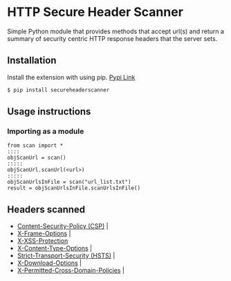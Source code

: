 # HTTP Secure Header Scanner
Simple Python module that provides methods that accept url(s) and return a summary of security centric HTTP response headers that the server sets.

## Installation
Install the extension with using pip. [Pypi Link](https://pypi.python.org/pypi/secureheaderscanner)

```bash
$ pip install secureheaderscanner
```

## Usage instructions

### Importing as a module
```
from scan import *
::::
objScanUrl = scan()
:::::
objScanUrl.scanUrl(<url>)
:::::
objScanUrlsInFile = scan("url_list.txt")
result = objScanUrlsInFile.scanUrlsInFile()
```

## Headers scanned
- [Content-Security-Policy (CSP)](http://www.w3.org/TR/CSP2/) | 
- [X-Frame-Options](https://tools.ietf.org/html/draft-ietf-websec-x-frame-options-02)  |
- [X-XSS-Protection](http://msdn.microsoft.com/en-us/library/dd565647(v=vs.85).aspx) 
- [X-Content-Type-Options](http://msdn.microsoft.com/en-us/library/ie/gg622941(v=vs.85).aspx) |
- [Strict-Transport-Security (HSTS)](https://tools.ietf.org/html/rfc6797) |
- [X-Download-Options](http://msdn.microsoft.com/en-us/library/ie/jj542450(v=vs.85).aspx) |
- [X-Permitted-Cross-Domain-Policies](https://www.adobe.com/devnet/adobe-media-server/articles/cross-domain-xml-for-streaming.html) |
